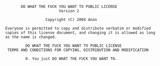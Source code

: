            DO WHAT THE FUCK YOU WANT TO PUBLIC LICENSE
                            Version 2

                      Copyright (C) 2004 Anon

    Everyone is permitted to copy and distribute verbatim or modified
    copies of this license document, and changing it is allowed as long
    as the name is changed.

             DO WHAT THE FUCK YOU WANT TO PUBLIC LICENSE
     TERMS AND CONDITIONS FOR COPYING, DISTRIBUTION AND MODIFICATION

             0. You just DO WHAT THE FUCK YOU WANT TO.

